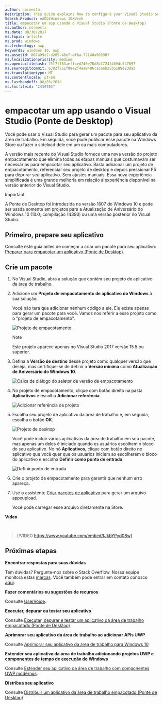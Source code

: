 ```yaml
---
author: normesta
Description: This guide explains how to configure your Visual Studio Solution to edit, debug, and package desktop app for the Desktop Bridge.
Search.Product: eADQiWindows 10XVcnh
title: empacotar um app usando o Visual Studio (Ponte de Desktop)
ms.author: normesta
ms.date: 08/30/2017
ms.topic: article
ms.prod: windows
ms.technology: uwp
keywords: windows 10, uwp
ms.assetid: 807a99a7-d285-46e7-af6a-7214da908907
ms.localizationpriority: medium
ms.openlocfilehash: 75f7ff53aeffced746e78d8b27243469dc547097
ms.sourcegitcommit: 6382f751f09e2f4aa8406c1ceeb25b5189e23da3
ms.translationtype: MT
ms.contentlocale: pt-BR
ms.lasthandoff: 08/08/2018
ms.locfileid: "2410703"
---
```

# <a name="package-an-app-by-using-visual-studio-desktop-bridge"></a>empacotar um app usando o Visual Studio (Ponte de Desktop)

Você pode usar o Visual Studio para gerar um pacote para seu aplicativo da área de trabalho. Em seguida, você pode publicar esse pacote na Windows Store ou fazer o sideload dele em um ou mais computadores.

A versão mais recente do Visual Studio fornece uma nova versão do projeto empacotamento que elimina todas as etapas manuais que costumavam ser necessárias para empacotar seu aplicativo. Basta adicionar um projeto de empacotamento, referenciar seu projeto de desktop e depois pressionar F5 para depurar seu aplicativo. Sem ajustes manuais. Essa nova experiência simplificada é uma grande melhoria em relação à experiência disponível na versão anterior do Visual Studio.

>[!IMPORTANT]
>A Ponte de Desktop foi introduzida na versão 1607 do Windows 10 e pode ser usada somente em projetos para a Atualização de Aniversário do Windows 10 (10.0; compilação 14393) ou uma versão posterior no Visual Studio.

## <a name="first-prepare-your-application"></a>Primeiro, prepare seu aplicativo

Consulte este guia antes de começar a criar um pacote para seu aplicativo: [Preparar para empacotar um aplicativo (Ponte de Desktop)](desktop-to-uwp-prepare.md).

<a id="new-packaging-project"/>

## <a name="create-a-package"></a>Crie um pacote

1. No Visual Studio, abra a solução que contém seu projeto de aplicativo da área de trabalho.

2. Adicione um **Projeto de empacotamento de aplicativo do Windows** à sua solução.

   Você não terá que adicionar nenhum código a ele. Ele existe apenas para gerar um pacote para você. Vamos nos referir a esse projeto como o "projeto de empacotamento".

   ![Projeto de empacotamento](images/desktop-to-uwp/packaging-project.png)

   >[!NOTE]
   >Este projeto aparece apenas no Visual Studio 2017 versão 15.5 ou superior.

3. Defina a **Versão de destino** desse projeto como qualquer versão que deseja, mas certifique-se de definir a **Versão mínima** como **Atualização de Aniversário do Windows 10**.

   ![Caixa de diálogo do seletor de versão de empacotamento](images/desktop-to-uwp/packaging-version.png)

4. No projeto de empacotamento, clique com botão direito na pasta **Aplicativos** e escolha **Adicionar referência**.

   ![Adicionar referência de projeto](images/desktop-to-uwp/add-project-reference.png)

5. Escolha seu projeto de aplicativo da área de trabalho e, em seguida, escolha o botão **OK**.

   ![Projeto de desktop](images/desktop-to-uwp/reference-project.png)

   Você pode incluir vários aplicativos da área de trabalho em seu pacote, mas apenas um deles é iniciado quando os usuários escolhem o bloco do seu aplicativo. No nó **Aplicativos**, clique com botão direito no aplicativo que você quer que os usuários iniciem ao escolherem o bloco do aplicativo e escolha **Definir como ponto de entrada**.

   ![Definir ponto de entrada](images/desktop-to-uwp/entry-point-set.png)

6. Crie o projeto de empacotamento para garantir que nenhum erro apareça.

7. Use o assistente [Criar pacotes de aplicativo](../packaging/packaging-uwp-apps.md) para gerar um arquivo appxupload.

   Você pode carregar esse arquivo diretamente na Store.

**Vídeo**

&nbsp;
> [!VIDEO https://www.youtube.com/embed/fJkbYPyd08w]

## <a name="next-steps"></a>Próximas etapas

**Encontrar respostas para suas dúvidas**

Tem dúvidas? Pergunte-nos sobre o Stack Overflow. Nossa equipe monitora estas [marcas](http://stackoverflow.com/questions/tagged/project-centennial+or+desktop-bridge). Você também pode entrar em contato conosco [aqui](https://social.msdn.microsoft.com/Forums/en-US/home?filter=alltypes&sort=relevancedesc&searchTerm=%5BDesktop%20Converter%5D).

**Fazer comentários ou sugestões de recursos**

Consulte [UserVoice](https://wpdev.uservoice.com/forums/110705-universal-windows-platform/category/161895-desktop-bridge-centennial).

**Executar, depurar ou testar seu aplicativo**

Consulte [Executar, depurar e testar um aplicativo da área de trabalho empacotado (Ponte de Desktop)](desktop-to-uwp-debug.md)

**Aprimorar seu aplicativo da área de trabalho ao adicionar APIs UWP**

Consulte [Aprimorar seu aplicativo da área de trabalho para Windows 10](desktop-to-uwp-enhance.md)

**Estender seu aplicativo da área de trabalho adicionando projetos UWP e componentes de tempo de execução do Windows**

Consulte [Estender seu aplicativo da área de trabalho com componentes UWP modernos](desktop-to-uwp-extend.md).

**Distribua seu aplicativo**

Consulte [Distribuir um aplicativo da área de trabalho empacotado (Ponte de Desktop)](desktop-to-uwp-distribute.md)

